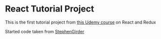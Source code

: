 # React Tutorial Project

This is the first tutorial project from [this Udemy course](https://www.udemy.com/react-redux/)  on React and Redux 

Started code taken from [StephenGirder](https://github.com/StephenGrider/ReduxSimpleStarter)
